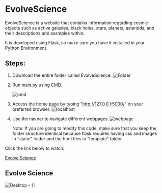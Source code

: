 # EvolveScience

  EvolveScience is a website that contains information regarding cosmic objects such as active galaxies, black holes, stars, planets, asteroids, and their descriptions and examples within. 
  
  It is developed using Flask, so make sure you have it installed in your Python Environment.
  
Steps:
------  
 
1. Download the entire folder called EvolveScience.
    ![Folder](https://user-images.githubusercontent.com/114913352/198228001-e5f30c82-7c81-45cb-805c-e7a0c68c2960.PNG)
    
2. Run main.py using CMD.

    ![cmd](https://user-images.githubusercontent.com/114913352/198229374-49162f8b-0a26-4578-9435-fd7dfc4979d9.PNG)

3. Access the home page by typing "http://127.0.0.1:5000/" on your preferred browser.
    ![localhost](https://user-images.githubusercontent.com/114913352/198229397-02352983-8465-41ba-9d15-cbd7b15429e9.PNG)

4. Use the navbar to navigate different webpages.
    ![webpage](https://user-images.githubusercontent.com/114913352/198229418-c8ebde54-f4a0-4b09-9b69-e2da6e6db7c8.PNG)

  
    Note: If you are going to modify this code, make sure that you keep the folder structure identical because flask requires having css and images in "static" folder and the html files in "template" folder. 
  
Click the link below to watch: 

[Evolve Science](https://www.youtube.com/watch?v=WfIzqg5kzEI)

Evolve Science
--------------
![Desktop - 11](https://user-images.githubusercontent.com/114913352/198221626-e1be4374-7aa7-490d-91de-ad3f8d0f19e4.jpg)
